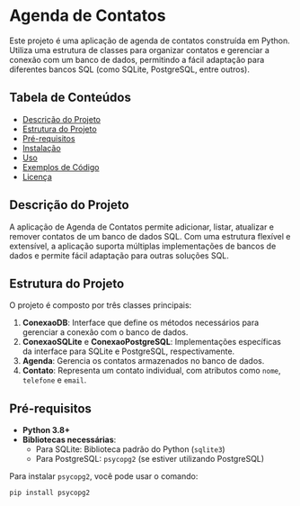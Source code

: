 # Agenda de Contatos

Este projeto é uma aplicação de agenda de contatos construída em Python. Utiliza uma estrutura de classes para organizar contatos e gerenciar a conexão com um banco de dados, permitindo a fácil adaptação para diferentes bancos SQL (como SQLite, PostgreSQL, entre outros).

## Tabela de Conteúdos

- [Descrição do Projeto](#descrição-do-projeto)
- [Estrutura do Projeto](#estrutura-do-projeto)
- [Pré-requisitos](#pré-requisitos)
- [Instalação](#instalação)
- [Uso](#uso)
- [Exemplos de Código](#exemplos-de-código)
- [Licença](#licença)

## Descrição do Projeto

A aplicação de Agenda de Contatos permite adicionar, listar, atualizar e remover contatos de um banco de dados SQL. Com uma estrutura flexível e extensível, a aplicação suporta múltiplas implementações de bancos de dados e permite fácil adaptação para outras soluções SQL.

## Estrutura do Projeto

O projeto é composto por três classes principais:

1. **ConexaoDB**: Interface que define os métodos necessários para gerenciar a conexão com o banco de dados.
2. **ConexaoSQLite** e **ConexaoPostgreSQL**: Implementações específicas da interface para SQLite e PostgreSQL, respectivamente.
3. **Agenda**: Gerencia os contatos armazenados no banco de dados.
4. **Contato**: Representa um contato individual, com atributos como `nome`, `telefone` e `email`.

## Pré-requisitos

- **Python 3.8+**
- **Bibliotecas necessárias**:
  - Para SQLite: Biblioteca padrão do Python (`sqlite3`)
  - Para PostgreSQL: `psycopg2` (se estiver utilizando PostgreSQL)

Para instalar `psycopg2`, você pode usar o comando:
```bash
pip install psycopg2
